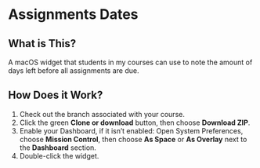 # Assignments Dates
## What is This?
A macOS widget that students in my courses can use to note the amount of days left before all assignments are due.

## How Does it Work?
1. Check out the branch associated with your course.
2. Click the green **Clone or download** button, then choose **Download ZIP**.
3. Enable your Dashboard, if it isn’t enabled: Open System Preferences, choose **Mission Control**, then choose **As Space** or **As Overlay** next to the **Dashboard** section.
4. Double-click the widget.
